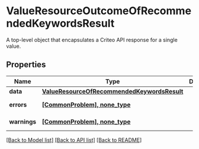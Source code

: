 # ValueResourceOutcomeOfRecommendedKeywordsResult

A top-level object that encapsulates a Criteo API response for a single value.

## Properties
Name | Type | Description | Notes
------------ | ------------- | ------------- | -------------
**data** | [**ValueResourceOfRecommendedKeywordsResult**](ValueResourceOfRecommendedKeywordsResult.md) |  | [optional] 
**errors** | [**[CommonProblem], none_type**](CommonProblem.md) |  | [optional] [readonly] 
**warnings** | [**[CommonProblem], none_type**](CommonProblem.md) |  | [optional] [readonly] 

[[Back to Model list]](../README.md#documentation-for-models) [[Back to API list]](../README.md#documentation-for-api-endpoints) [[Back to README]](../README.md)


